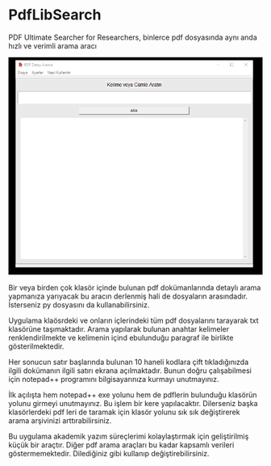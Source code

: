 # PdfLibSearch
PDF Ultimate Searcher for Researchers, binlerce pdf dosyasında aynı anda hızlı ve verimli arama aracı

<img src="https://github.com/matasoy/PdfLibSearch/blob/main/pdflibsearch.gif"/>

Bir veya birden çok klasör içinde bulunan pdf dokümanlarında detaylı arama yapmanıza yarıyacak bu aracın derlenmiş hali de dosyaların arasındadır. İsterseniz py dosyasını da kullanabilirsiniz. <br>

Uygulama klaösrdeki ve onların içlerindeki tüm pdf dosyalarını tarayarak txt klasörüne taşımaktadır. Arama yapılarak bulunan anahtar kelimeler renklendirilmekte ve kelimenin içind ebulunduğu paragraf ile birlikte gösterilmektedir.<br>

Her sonucun satır başlarında bulunan 10 haneli kodlara çift tıkladığınızda ilgili dokümanın ilgili satırı ekrana açılmaktadır. Bunun doğru çalışabilmesi için notepad++ programını bilgisayarınıza kurmayı unutmayınız. <br>

İlk açılışta hem notepad++ exe yolunu hem de pdflerin bulunduğu klasörün yolunu girmeyi unutmayınız. Bu işlem bir kere yapılacaktır. Dilerseniz başka klasörlerdeki pdf leri de taramak için klasör yolunu sık sık değiştirerek arama arşivinizi arttırabilirsiniz.<br>

Bu uygulama akademik yazım süreçlerimi kolaylaştırmak için geliştirilmiş küçük bir araçtır. Diğer pdf arama araçları bu kadar kapsamlı verileri göstermemektedir. Dilediğiniz gibi kullanıp değiştirebilirsiniz.<br>
